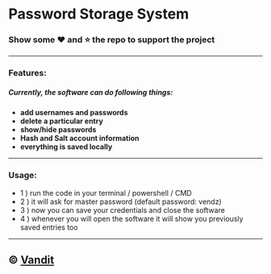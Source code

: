 # Password Storage System
### Show some :heart: and :star: the repo to support the project

---

### **Features**:
##### Currently, the software can do following things:
- **add usernames and passwords**
- **delete a particular entry**
- **show/hide passwords**
- **Hash and Salt account information**
- **everything is saved locally**

---

### **Usage**:
- 1 )  run the code in your terminal / powershell / CMD 
- 2 )  it will ask for master password (default password: vendz)
- 3 )  now you can save your credentials and close the software
- 4 )  whenever you will open the software it will show you previously saved entries too

---
## © [Vandit](https://github.com/vendz)
